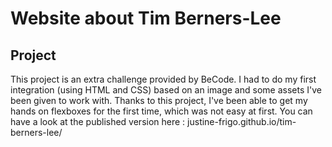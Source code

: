 # Website about Tim Berners-Lee

## Project

This project is an extra challenge provided by BeCode. I had to do my first integration (using HTML and CSS) based on an image and some assets I've been given to work with.
Thanks to this project, I've been able to get my hands on flexboxes for the first time, which was not easy at first.
You can have a look at the published version here : justine-frigo.github.io/tim-berners-lee/
